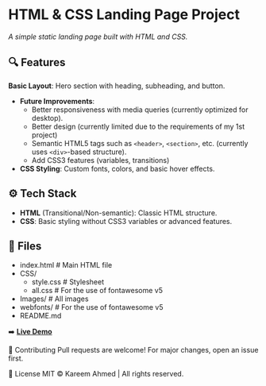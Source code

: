 # HTML & CSS Landing Page Project

*A simple static landing page built with HTML and CSS.*

## 🔍 Features
**Basic Layout**: Hero section with heading, subheading, and button.
- **Future Improvements**: 
  - Better responsiveness with media queries (currently optimized for desktop).
  - Better design (currently limited due to the requirements of my 1st project)
  - Semantic HTML5 tags such as `<header>`, `<section>`, etc. (currently uses `<div>`-based structure).
  - Add CSS3 features (variables, transitions)
- **CSS Styling**: Custom fonts, colors, and basic hover effects.

## ⚙️ Tech Stack
- **HTML** (Transitional/Non-semantic): Classic HTML structure.
- **CSS**: Basic styling without CSS3 variables or advanced features.

## 📁 Files
- index.html # Main HTML file
- CSS/
  - style.css # Stylesheet
  - all.css # For the use of fontawesome v5
- Images/ # All images
- webfonts/ # For the use of fontawesome v5
- README.md
 
➡️ **[Live Demo](https://kareemahmed678.github.io/html-css-landing-page-proj1/)** 

🤝 Contributing
Pull requests are welcome! For major changes, open an issue first.

📜 License
MIT © Kareem Ahmed | All rights reserved.
